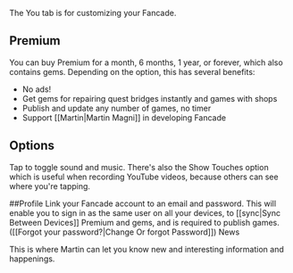 The You tab is for customizing your Fancade.

## Premium
You can buy Premium for a month, 6 months, 1 year, or forever, which also contains gems. Depending on the option, this has several benefits:

- No ads!
- Get gems for repairing quest bridges instantly and games with shops
- Publish and update any number of games, no timer
- Support [[Martin|Martin Magni]] in developing Fancade

## Options
Tap to toggle sound and music. There's also the Show Touches option which is useful when recording YouTube videos, because others can see where you're tapping.

##Profile
Link your Fancade account to an email and password. This will enable you to sign in as the same user on all your devices, to [[sync|Sync Between Devices]] Premium and gems, and is required to publish games. ([[Forgot your password?|Change Or forgot Password]])
News

This is where Martin can let you know new and interesting information and happenings.
